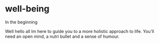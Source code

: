 # well-being
In the beginning

Well hello all 
Im here to guide you to a more holistic approach to life. You'll need an open mind, a nutri bullet and a sense of humour.
